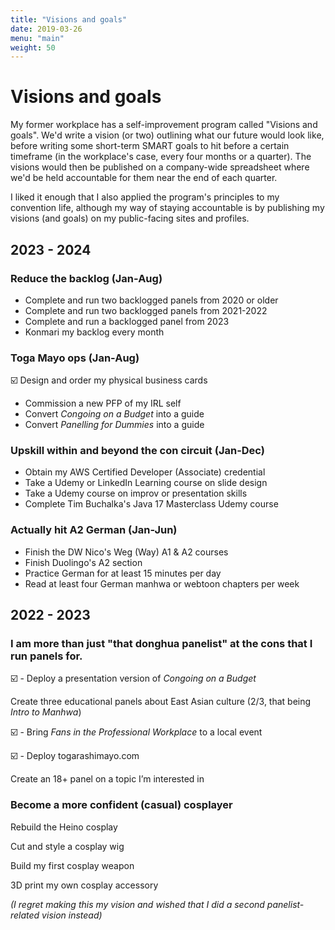 ```yaml
---
title: "Visions and goals"
date: 2019-03-26
menu: "main"
weight: 50
---
```


# Visions and goals

My former workplace has a self-improvement program called "Visions and goals". We'd write a vision (or two) outlining what our future would look like, before writing some short-term SMART goals to hit before a certain timeframe (in the workplace's case, every four months or a quarter). The visions would then be published on a company-wide spreadsheet where we'd be held accountable for them near the end of each quarter.

I liked it enough that I also applied the program's principles to my convention life, although my way of staying accountable is by publishing my visions (and goals) on my public-facing sites and profiles. 

## 2023 - 2024

### Reduce the backlog (Jan-Aug)

* Complete and run two backlogged panels from 2020 or older
* Complete and run two backlogged panels from 2021-2022
* Complete and run a backlogged panel from 2023
* Konmari my backlog every month

### Toga Mayo ops (Jan-Aug)

☑️ Design and order my physical business cards
* Commission a new PFP of my IRL self
* Convert _Congoing on a Budget_ into a guide
* Convert _Panelling for Dummies_ into a guide

### Upskill within and beyond the con circuit (Jan-Dec)

* Obtain my AWS Certified Developer (Associate) credential
* Take a Udemy or LinkedIn Learning course on slide design
* Take a Udemy course on improv or presentation skills
* Complete Tim Buchalka's Java 17 Masterclass Udemy course

### Actually hit A2 German (Jan-Jun)

* Finish the DW Nico's Weg (Way) A1 & A2 courses
* Finish Duolingo's A2 section
* Practice German for at least 15 minutes per day
* Read at least four German manhwa or webtoon chapters per week

## 2022 - 2023

### I am more than just "that donghua panelist" at the cons that I run panels for.

☑️  - Deploy a presentation version of _Congoing on a Budget_

Create three educational panels about East Asian culture (2/3, that being _Intro to Manhwa_)

☑️ - Bring _Fans in the Professional Workplace_ to a local event

☑️ - Deploy togarashimayo.com

Create an 18+ panel on a topic I’m interested in

### Become a more confident (casual) cosplayer

Rebuild the Heino cosplay

Cut and style a cosplay wig

Build my first cosplay weapon

3D print my own cosplay accessory

_(I regret making this my vision and wished that I did a second panelist-related vision instead)_